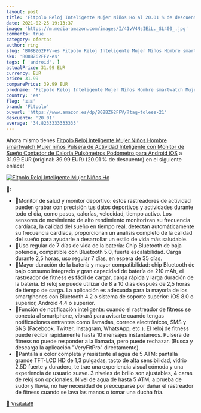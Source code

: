 ```yaml
---
layout: post
title: 'Fitpolo Reloj Inteligente Mujer Niños Ho al 20.01 % de descuento'
date: 2021-02-25 19:13:37
image: 'https://m.media-amazon.com/images/I/41vV4NsIEiL._SL400_.jpg'
comments: true
category: ofertas
author: ring
slug: 'B08BZ62FFV-es Fitpolo Reloj Inteligente Mujer Niños Hombre smartwatch...'
sku: 'B08BZ62FFV-es'
tags: [ 'android', ]
actualPrice: 31.99 EUR
currency: EUR
price: 31.99
comparePrice: 39.99 EUR
prodname: 'Fitpolo Reloj Inteligente Mujer Niños Hombre smartwatch Mujer niños  Pulsera de Actividad Inteligente con Monitor de Sueño Contador de Caloría Pulsómetros Podómetro para Android iOS'
country: 'es'
flag: '🇪🇸'
brand: 'Fitpolo'
buyurl: 'https://www.amazon.es/dp/B08BZ62FFV/?tag=tolees-21'
descuento: '20.01'
average: '34.8233333333333'
---
```


Ahora mismo tienes [Fitpolo Reloj Inteligente Mujer Niños Hombre smartwatch Mujer niños  Pulsera de Actividad Inteligente con Monitor de Sueño Contador de Caloría Pulsómetros Podómetro para Android iOS](https://www.amazon.es/dp/B08BZ62FFV/?tag=tolees-21) a 31.99 EUR (original: 39.99 EUR) (20.01 %  de descuento) en el siguiente enlace!

[![Fitpolo Reloj Inteligente Mujer Niños Ho](https://m.media-amazon.com/images/I/41vV4NsIEiL._SL400_.jpg)](https://www.amazon.es/dp/B08BZ62FFV/?tag=tolees-21)

🔎:

- 🌈Monitor de salud y monitor deportivo: estos rastreadores de actividad pueden grabar con precisión tus datos deportivos y actividades durante todo el día, como pasos, calorías, velocidad, tiempo activo. Los sensores de movimiento de alto rendimiento monitorizan su frecuencia cardíaca, la calidad del sueño en tiempo real, detectan automáticamente su frecuencia cardíaca, proporcionan un análisis completo de la calidad del sueño para ayudarle a desarrollar un estilo de vida más saludable.
- 🌈Uso regular de 7 días de vida de la batería: Chip Bluetooth de baja potencia, compatible con Bluetooth 5.0, fuerte escalabilidad. Carga durante 2,5 horas, uso regular 7 días, en espera de 35 días.
- 🌈Mayor duración de la batería y mayor compatibilidad: chip Bluetooth de bajo consumo integrado y gran capacidad de batería de 210 mAh, el rastreador de fitness es fácil de cargar, carga rápida y larga duración de la batería. El reloj se puede utilizar de 8 a 10 días después de 2,5 horas de tiempo de carga. La aplicación es adecuada para la mayoría de los smartphones con Bluetooth 4.2 o sistema de soporte superior: iOS 8.0 o superior, Android 4.4 o superior.
- 🌈Función de notificación inteligente: cuando el rastreador de fitness se conecta al smartphone, vibrará para avisarte cuando tengas notificaciones entrantes como llamadas, correos electrónicos, SMS y SNS (Facebook, Twitter, Instagram, WhatsApp, etc.). El reloj de fitness puede recibir rápidamente hasta 10 mensajes instantáneos. Pulsera de fitness no puede responder a la llamada, pero puede rechazar. (Busca y descarga la aplicación "VeryFitPro" directamente).
- 🌈Pantalla a color completa y resistente al agua de 5 ATM: pantalla grande TFT-LCD HD de 1,3 pulgadas, tacto de alta sensibilidad, vidrio 2.5D fuerte y duradero, te trae una experiencia visual cómoda y una experiencia de usuario suave. 3 niveles de brillo son ajustables, 4 caras de reloj son opcionales. Nivel de agua de hasta 5 ATM, a prueba de sudor y lluvia, no hay necesidad de preocuparse por dañar el rastreador de fitness cuando se lava las manos o tomar una ducha fría.

[🛒 Visítala!!!](https://www.amazon.es/dp/B08BZ62FFV/?tag=tolees-21)
